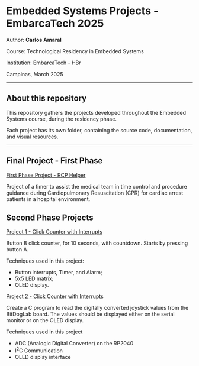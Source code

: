 # Embedded Systems Projects - EmbarcaTech 2025

Author: **Carlos Amaral**

Course: Technological Residency in Embedded Systems

Institution: EmbarcaTech - HBr

Campinas, March 2025

---

## About this repository

This repository gathers the projects developed throughout the Embedded Systems course, during the residency phase.  

Each project has its own folder, containing the source code, documentation, and visual resources.

---

## Final Project - First Phase

[First Phase Project - RCP Helper](https://github.com/Cafta/EmbarcaTech)

Project of a timer to assist the medical team in time control and procedure guidance during Cardiopulmonary Resuscitation (CPR) for cardiac arrest patients in a hospital environment.

## Second Phase Projects

[Project 1 - Click Counter with Interrupts](https://github.com/Cafta/EmbarcaTech/tree/main/Proj_01)

Button B click counter, for 10 seconds, with countdown. Starts by pressing button A.

Techniques used in this project:  
* Button interrupts, Timer, and Alarm;  
* 5x5 LED matrix;  
* OLED display.  

[Project 2 - Click Counter with Interrupts](https://github.com/Cafta/EmbarcaTech/tree/main/Proj_02)

Create a C program to read the digitally converted joystick values from the BitDogLab board. The values should be displayed either on the serial monitor or on the OLED display.

Techniques used in this project  
* ADC (Analogic Digital Converter) on the RP2040
* I<sup>2</sup>C Communication
* OLED display interface  
